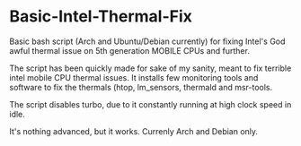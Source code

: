 # Basic-Intel-Thermal-Fix
Basic bash script (Arch and Ubuntu/Debian currently) for fixing Intel's God awful thermal issue on 5th generation MOBILE CPUs and further.


The script has been quickly made for sake of my sanity, meant to fix terrible intel mobile CPU thermal issues.
It installs few monitoring tools and software to fix the thermals (htop, lm_sensors, thermald and msr-tools.

The script disables turbo, due to it constantly running at high clock speed in idle.

It's nothing advanced, but it works. Currenly Arch and Debian only.

